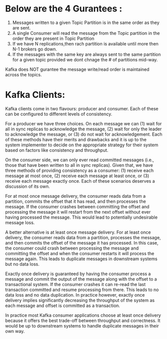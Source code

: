 # Below are the 4 Gurantees :

1. Messages written to a given Topic Partition is in the same order as they are sent.
2. A single Consumer will read the message from the Topic partition in the order they are present in Topic Partition
3. If we have N replications,then rach partition is available until more then N-1 brokers go down.
4. If the messages with the same key are always sent to the same partition for a given topic provided we dont chnage the \# of partitions mid-way.

Kafka does NOT gurantee the message write/read order is maintained across the topics.

# Kafka Clients:

Kafka clients come in two flavours: producer and consumer. Each of these can be configured to different levels of consistency.

For a producer we have three choices. On each message we can \(1\) wait for all in sync replicas to acknowledge the message, \(2\) wait for only the leader to acknowledge the message, or \(3\) do not wait for acknowledgement. Each of these methods have their merits and drawbacks and it is up to the system implementer to decide on the appropriate strategy for their system based on factors like consistency and throughput.

On the consumer side, we can only ever read committed messages \(i.e., those that have been written to all in sync replicas\). Given that, we have three methods of providing consistency as a consumer: \(1\) receive each message at most once, \(2\) receive each message at least once, or \(3\) receive each message exactly once. Each of these scenarios deserves a discussion of its own.

For at most once message delivery, the consumer reads data from a partition, commits the offset that it has read, and then processes the message. If the consumer crashes between committing the offset and processing the message it will restart from the next offset without ever having processed the message. This would lead to potentially undesirable message loss.

A better alternative is at least once message delivery. For at least once delivery, the consumer reads data from a partition, processes the message, and then commits the offset of the message it has processed. In this case, the consumer could crash between processing the message and committing the offset and when the consumer restarts it will process the message again. This leads to duplicate messages in downstream systems but no data loss.

Exactly once delivery is guaranteed by having the consumer process a message and commit the output of the message along with the offset to a transactional system. If the consumer crashes it can re-read the last transaction committed and resume processing from there. This leads to no data loss and no data duplication. In practice however, exactly once delivery implies significantly decreasing the throughput of the system as each message and offset is committed as a transaction.

In practice most Kafka consumer applications choose at least once delivery because it offers the best trade-off between throughput and correctness. It would be up to downstream systems to handle duplicate messages in their own way.

